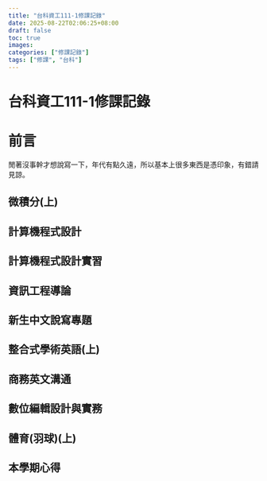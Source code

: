 ```yaml
---
title: "台科資工111-1修課記錄"
date: 2025-08-22T02:06:25+08:00
draft: false
toc: true
images:
categories: ["修課記錄"]
tags: ["修課", "台科"]
---
```

# 台科資工111-1修課記錄

# 前言
閒著沒事幹才想說寫一下，年代有點久遠，所以基本上很多東西是憑印象，有錯請見諒。

## 微積分(上)
## 計算機程式設計
## 計算機程式設計實習
## 資訊工程導論
## 新生中文說寫專題
## 整合式學術英語(上)
## 商務英文溝通
## 數位編輯設計與實務
## 體育(羽球)(上)

## 本學期心得